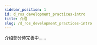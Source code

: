```yaml
---
sidebar_position: 1
id: d_ros_development_practices-intro
title: 介绍
slug: /d_ros_development_practices-intro
---
```


介绍部分待完善中......